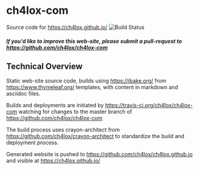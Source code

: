 # ch4lox-com

Source code for https://ch4lox.github.io/ ![Build Status](https://travis-ci.org/ch4lox/ch4lox-com.svg?branch=master)

##### If you'd like to improve this web-site, please submit a pull-request to https://github.com/ch4lox/ch4lox-com

## Technical Overview

Static web-site source code, builds using https://jbake.org/ from https://www.thymeleaf.org/ templates, with content in markdown and asciidoc files.

Builds and deployments are initiated by https://travis-ci.org/ch4lox/ch4lox-com watching for changes to the master branch of https://github.com/ch4lox/ch4lox-com

The build process uses crayon-architect from https://github.com/ch4lox/crayon-architect to standardize the build and deployment process.

Generated website is pushed to https://github.com/ch4lox/ch4lox.github.io and visible at https://ch4lox.github.io/


